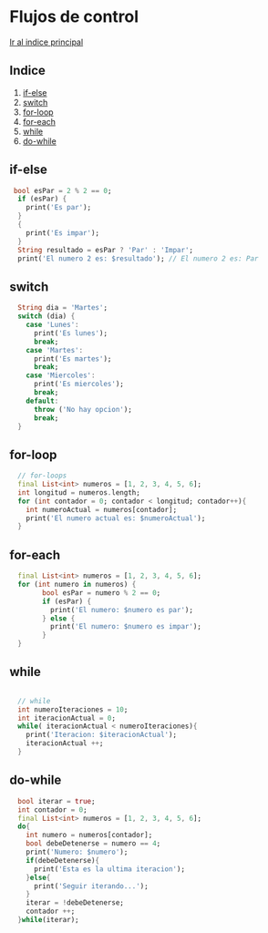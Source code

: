 # Flujos de control 

[Ir al indice principal]()


## Indice

1. [if-else](#if-else)
2. [switch](#switch)
3. [for-loop](#for-loop)
4. [for-each](#for-each)
5. [while](#while)
6. [do-while](#do-while)



## if-else
```dart
 bool esPar = 2 % 2 == 0;
  if (esPar) {
    print('Es par');
  }
  {
    print('Es impar');
  }
  String resultado = esPar ? 'Par' : 'Impar';
  print('El numero 2 es: $resultado'); // El numero 2 es: Par
```

## switch
```dart
  String dia = 'Martes';
  switch (dia) {
    case 'Lunes':
      print('Es lunes');
      break;
    case 'Martes':
      print('Es martes');
      break;
    case 'Miercoles':
      print('Es miercoles');
      break;
    default:
      throw ('No hay opcion');
      break;
  }
```

## for-loop
```dart
  // for-loops
  final List<int> numeros = [1, 2, 3, 4, 5, 6];
  int longitud = numeros.length;
  for (int contador = 0; contador < longitud; contador++){
    int numeroActual = numeros[contador];
    print('El numero actual es: $numeroActual');
  }
```

## for-each

```dart
  final List<int> numeros = [1, 2, 3, 4, 5, 6];
  for (int numero in numeros) {
        bool esPar = numero % 2 == 0;
        if (esPar) {
          print('El numero: $numero es par');
        } else {
          print('El numero: $numero es impar');
        }
  }
```


## while
```dart

  // while
  int numeroIteraciones = 10;
  int iteracionActual = 0;
  while( iteracionActual < numeroIteraciones){
    print('Iteracion: $iteracionActual');
    iteracionActual ++;
  }
```


## do-while
```dart
  bool iterar = true;
  int contador = 0;
  final List<int> numeros = [1, 2, 3, 4, 5, 6];
  do{
    int numero = numeros[contador];
    bool debeDetenerse = numero == 4;
    print('Numero: $numero');
    if(debeDetenerse){
      print('Esta es la ultima iteracion');
    }else{
      print('Seguir iterando...');
    }
    iterar = !debeDetenerse;
    contador ++;
  }while(iterar);
```



